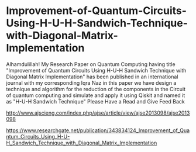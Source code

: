 # Improvement-of-Quantum-Circuits-Using-H-U-H-Sandwich-Technique-with-Diagonal-Matrix-Implementation
Alhamdulillah!
My Research Paper on Quantum Computing having title "Improvement of Quantum Circuits Using H-U-H Sandwich Technique with Diagonal Matrix Implementation" has been published in an international journal with my corresponding Iqra Naz in this paper we have design a technique and algorithm for the reduction of the components in the Circuit of quantum computing and simulate and apply it using Qiskit and named it as "H-U-H Sandwich Technique"
Please Have a Read and Give Feed Back

http://www.ajscieng.com/index.php/ajse/article/view/ajse2013098/ajse2013098

https://www.researchgate.net/publication/343834124_Improvement_of_Quantum_Circuits_Using_H-U-H_Sandwich_Technique_with_Diagonal_Matrix_Implementation
